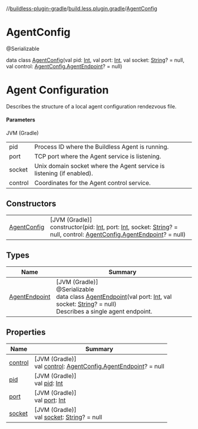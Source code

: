 //[buildless-plugin-gradle](../../../index.md)/[build.less.plugin.gradle](../index.md)/[AgentConfig](index.md)

# AgentConfig

@Serializable

data class [AgentConfig](index.md)(val pid: [Int](https://kotlinlang.org/api/latest/jvm/stdlib/kotlin/-int/index.html), val port: [Int](https://kotlinlang.org/api/latest/jvm/stdlib/kotlin/-int/index.html), val socket: [String](https://kotlinlang.org/api/latest/jvm/stdlib/kotlin/-string/index.html)? = null, val control: [AgentConfig.AgentEndpoint](-agent-endpoint/index.md)? = null)

# Agent Configuration

Describes the structure of a local agent configuration rendezvous file.

#### Parameters

JVM (Gradle)

| | |
|---|---|
| pid | Process ID where the Buildless Agent is running. |
| port | TCP port where the Agent service is listening. |
| socket | Unix domain socket where the Agent service is listening (if enabled). |
| control | Coordinates for the Agent control service. |

## Constructors

| | |
|---|---|
| [AgentConfig](-agent-config.md) | [JVM (Gradle)]<br>constructor(pid: [Int](https://kotlinlang.org/api/latest/jvm/stdlib/kotlin/-int/index.html), port: [Int](https://kotlinlang.org/api/latest/jvm/stdlib/kotlin/-int/index.html), socket: [String](https://kotlinlang.org/api/latest/jvm/stdlib/kotlin/-string/index.html)? = null, control: [AgentConfig.AgentEndpoint](-agent-endpoint/index.md)? = null) |

## Types

| Name | Summary |
|---|---|
| [AgentEndpoint](-agent-endpoint/index.md) | [JVM (Gradle)]<br>@Serializable<br>data class [AgentEndpoint](-agent-endpoint/index.md)(val port: [Int](https://kotlinlang.org/api/latest/jvm/stdlib/kotlin/-int/index.html), val socket: [String](https://kotlinlang.org/api/latest/jvm/stdlib/kotlin/-string/index.html)? = null)<br>Describes a single agent endpoint. |

## Properties

| Name | Summary |
|---|---|
| [control](control.md) | [JVM (Gradle)]<br>val [control](control.md): [AgentConfig.AgentEndpoint](-agent-endpoint/index.md)? = null |
| [pid](pid.md) | [JVM (Gradle)]<br>val [pid](pid.md): [Int](https://kotlinlang.org/api/latest/jvm/stdlib/kotlin/-int/index.html) |
| [port](port.md) | [JVM (Gradle)]<br>val [port](port.md): [Int](https://kotlinlang.org/api/latest/jvm/stdlib/kotlin/-int/index.html) |
| [socket](socket.md) | [JVM (Gradle)]<br>val [socket](socket.md): [String](https://kotlinlang.org/api/latest/jvm/stdlib/kotlin/-string/index.html)? = null |

